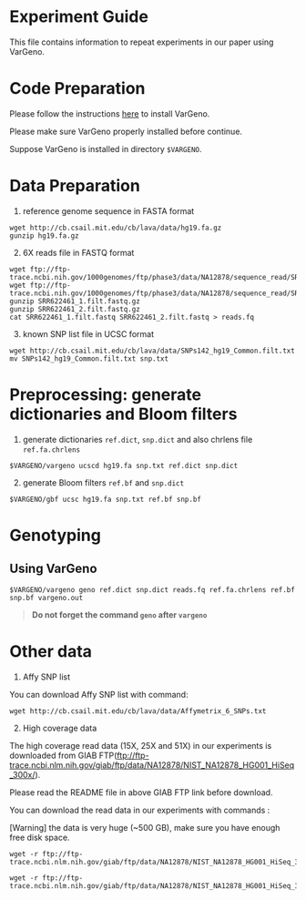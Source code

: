 # Experiment Guide

This file contains information to repeat experiments in our paper using VarGeno.

# Code Preparation

Please follow the instructions [here](https://github.com/medvedevgroup/vargeno) to install VarGeno.

Please make sure VarGeno properly installed before continue.

Suppose VarGeno is installed in directory `$VARGENO`.

# Data Preparation
1. reference genome sequence in FASTA format
```
wget http://cb.csail.mit.edu/cb/lava/data/hg19.fa.gz
gunzip hg19.fa.gz	
```

2. 6X reads file in FASTQ format
```
wget ftp://ftp-trace.ncbi.nih.gov/1000genomes/ftp/phase3/data/NA12878/sequence_read/SRR622461_1.filt.fastq.gz
wget ftp://ftp-trace.ncbi.nih.gov/1000genomes/ftp/phase3/data/NA12878/sequence_read/SRR622461_2.filt.fastq.gz
gunzip SRR622461_1.filt.fastq.gz
gunzip SRR622461_2.filt.fastq.gz
cat SRR622461_1.filt.fastq SRR622461_2.filt.fastq > reads.fq
```

3. known SNP list file in UCSC format
```
wget http://cb.csail.mit.edu/cb/lava/data/SNPs142_hg19_Common.filt.txt
mv SNPs142_hg19_Common.filt.txt snp.txt
```

# Preprocessing: generate dictionaries and Bloom filters

1. generate dictionaries `ref.dict`, `snp.dict` and also chrlens file `ref.fa.chrlens`

```$VARGENO/vargeno ucscd hg19.fa snp.txt ref.dict snp.dict```

2. generate Bloom filters `ref.bf` and `snp.dict`

```$VARGENO/gbf ucsc hg19.fa snp.txt ref.bf snp.bf```

# Genotyping

## Using VarGeno

```$VARGENO/vargeno geno ref.dict snp.dict reads.fq ref.fa.chrlens ref.bf snp.bf vargeno.out```
> **Do not forget the command `geno` after `vargeno`**

# Other data

1. Affy SNP list

You can download Affy SNP list with command:
```
wget http://cb.csail.mit.edu/cb/lava/data/Affymetrix_6_SNPs.txt
```

2. High coverage data

The high coverage read data (15X, 25X and 51X) in our experiments is downloaded from GIAB FTP(ftp://ftp-trace.ncbi.nlm.nih.gov/giab/ftp/data/NA12878/NIST_NA12878_HG001_HiSeq_300x/).

Please read the README file in above GIAB FTP link before download.

You can download the read data in our experiments with commands :

[Warning] the data is very huge (~500 GB), make sure you have enough free disk space.

```
wget -r ftp://ftp-trace.ncbi.nlm.nih.gov/giab/ftp/data/NA12878/NIST_NA12878_HG001_HiSeq_300x/131219_D00360_005_BH814YADXX/

wget -r ftp://ftp-trace.ncbi.nlm.nih.gov/giab/ftp/data/NA12878/NIST_NA12878_HG001_HiSeq_300x/131219_D00360_006_AH81VLADXX/
```

